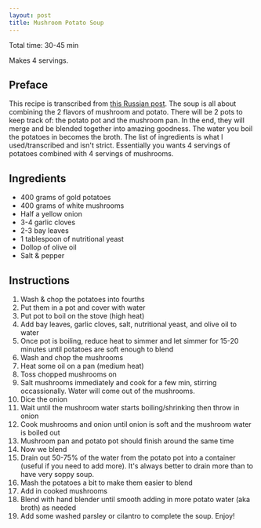 ```yaml
---
layout: post
title: Mushroom Potato Soup
---
```


Total time: 30-45 min

Makes 4 servings.

## Preface

This recipe is transcribed from [this Russian post](https://www.instagram.com/p/CI2QglmAI3T/). The soup is all about combining the 2 flavors of mushroom and potato. There will be 2 pots to keep track of: the potato pot and the mushroom pan. In the end, they will merge and be blended together into amazing goodness. The water you boil the potatoes in becomes the broth. The list of ingredients is what I used/transcribed and isn't strict. Essentially you wants 4 servings of potatoes combined with 4 servings of mushrooms.

## Ingredients

* 400 grams of gold potatoes
* 400 grams of white mushrooms
* Half a yellow onion
* 3-4 garlic cloves
* 2-3 bay leaves
* 1 tablespoon of nutritional yeast
* Dollop of olive oil
* Salt & pepper

## Instructions

1. Wash & chop the potatoes into fourths
1. Put them in a pot and cover with water
1. Put pot to boil on the stove (high heat)
1. Add bay leaves, garlic cloves, salt, nutritional yeast, and olive oil to water
1. Once pot is boiling, reduce heat to simmer and let simmer for 15-20 minutes until potatoes are soft enough to blend
1. Wash and chop the mushrooms
1. Heat some oil on a pan (medium heat)
1. Toss chopped mushrooms on
1. Salt mushrooms immediately and cook for a few min, stirring occassionally. Water will come out of the mushrooms.
1. Dice the onion
1. Wait until the mushroom water starts boiling/shrinking then throw in onion
1. Cook mushrooms and onion until onion is soft and the mushroom water is boiled out
1. Mushroom pan and potato pot should finish around the same time
1. Now we blend
1. Drain out 50-75% of the water from the potato pot into a container (useful if you need to add more). It's always better to drain more than to have very soppy soup.
1. Mash the potatoes a bit to make them easier to blend
1. Add in cooked mushrooms
1. Blend with hand blender until smooth adding in more potato water (aka broth) as needed
1. Add some washed parsley or cilantro to complete the soup. Enjoy!
